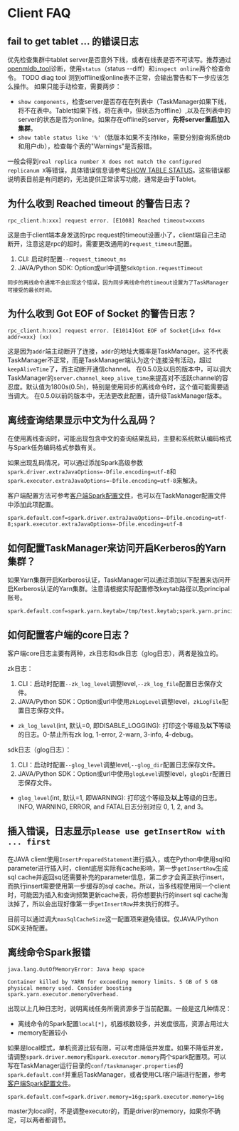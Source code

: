 # Client FAQ

## fail to get tablet ... 的错误日志

优先检查集群中tablet server是否意外下线，或者在线表是否不可读写。推荐通过[openmldb_tool](../maintain/diagnose.md)诊断，使用`status`（status --diff）和`inspect online`两个检查命令。
TODO diag tool 测到offline或online表不正常，会输出警告和下一步应该怎么操作。
如果只能手动检查，需要两步：
- `show components`，检查server是否存在在列表中（TaskManager如果下线，将不在表中。Tablet如果下线，将在表中，但状态为offline）,以及在列表中的server的状态是否为online。如果存在offline的server，**先将server重启加入集群**。
- `show table status like '%'`（低版本如果不支持like，需要分别查询系统db和用户db），检查每个表的"Warnings"是否报错。

一般会得到`real replica number X does not match the configured replicanum X`等错误，具体错误信息请参考[SHOW TABLE STATUS](../openmldb_sql/ddl/SHOW_TABLE_STATUS.md)。这些错误都说明表目前是有问题的，无法提供正常读写功能，通常是由于Tablet。

## 为什么收到 Reached timeout 的警告日志？
```
rpc_client.h:xxx] request error. [E1008] Reached timeout=xxxms
```
这是由于client端本身发送的rpc request的timeout设置小了，client端自己主动断开，注意这是rpc的超时。需要更改通用的`request_timeout`配置。
1. CLI: 启动时配置`--request_timeout_ms`
2. JAVA/Python SDK: Option或url中调整`SdkOption.requestTimeout`
```{note}
同步的离线命令通常不会出现这个错误，因为同步离线命令的timeout设置为了TaskManager可接受的最长时间。
```

## 为什么收到 Got EOF of Socket 的警告日志？
```
rpc_client.h:xxx] request error. [E1014]Got EOF of Socket{id=x fd=x addr=xxx} (xx)
```
这是因为`addr`端主动断开了连接，`addr`的地址大概率是TaskManager。这不代表TaskManager不正常，而是TaskManager端认为这个连接没有活动，超过`keepAliveTime`了，而主动断开通信channel。
在0.5.0及以后的版本中，可以调大TaskManager的`server.channel_keep_alive_time`来提高对不活跃channel的容忍度。默认值为1800s(0.5h)，特别是使用同步的离线命令时，这个值可能需要适当调大。
在0.5.0以前的版本中，无法更改此配置，请升级TaskManager版本。

## 离线查询结果显示中文为什么乱码？

在使用离线查询时，可能出现包含中文的查询结果乱码，主要和系统默认编码格式与Spark任务编码格式参数有关。

如果出现乱码情况，可以通过添加Spark高级参数`spark.driver.extraJavaOptions=-Dfile.encoding=utf-8`和`spark.executor.extraJavaOptions=-Dfile.encoding=utf-8`来解决。

客户端配置方法可参考[客户端Spark配置文件](../reference/client_config/client_spark_config.md)，也可以在TaskManager配置文件中添加此项配置。

```
spark.default.conf=spark.driver.extraJavaOptions=-Dfile.encoding=utf-8;spark.executor.extraJavaOptions=-Dfile.encoding=utf-8
```

## 如何配置TaskManager来访问开启Kerberos的Yarn集群？

如果Yarn集群开启Kerberos认证，TaskManager可以通过添加以下配置来访问开启Kerberos认证的Yarn集群。注意请根据实际配置修改keytab路径以及principal账号。

```
spark.default.conf=spark.yarn.keytab=/tmp/test.keytab;spark.yarn.principal=test@EXAMPLE.COM
```

## 如何配置客户端的core日志？

客户端core日志主要有两种，zk日志和sdk日志（glog日志），两者是独立的。

zk日志：
1. CLI：启动时配置`--zk_log_level`调整level,`--zk_log_file`配置日志保存文件。
2. JAVA/Python SDK：Option或url中使用`zkLogLevel`调整level，`zkLogFile`配置日志保存文件。

- `zk_log_level`(int, 默认=0, 即DISABLE_LOGGING): 
打印这个等级及**以下**等级的日志。0-禁止所有zk log, 1-error, 2-warn, 3-info, 4-debug。

sdk日志（glog日志）：
1. CLI：启动时配置`--glog_level`调整level,`--glog_dir`配置日志保存文件。
2. JAVA/Python SDK：Option或url中使用`glogLevel`调整level，`glogDir`配置日志保存文件。

- `glog_level`(int, 默认=1, 即WARNING):
打印这个等级及**以上**等级的日志。 INFO, WARNING, ERROR, and FATAL日志分别对应 0, 1, 2, and 3。


## 插入错误，日志显示`please use getInsertRow with ... first`

在JAVA client使用`InsertPreparedStatement`进行插入，或在Python中使用sql和parameter进行插入时，client底层实际有cache影响，第一步`getInsertRow`生成sql cache并返回sql还需要补充的parameter信息，第二步才会真正执行insert，而执行insert需要使用第一步缓存的sql cache。所以，当多线程使用同一个client时，可能因为插入和查询频繁更新cache表，将你想要执行的insert sql cache淘汰掉了，所以会出现好像第一步`getInsertRow`并未执行的样子。

目前可以通过调大`maxSqlCacheSize`这一配置项来避免错误。仅JAVA/Python SDK支持配置。

## 离线命令Spark报错

```
java.lang.OutOfMemoryError: Java heap space
```

```
Container killed by YARN for exceeding memory limits. 5 GB of 5 GB physical memory used. Consider boosting spark.yarn.executor.memoryOverhead.
```

出现以上几种日志时，说明离线任务所需资源多于当前配置。一般是这几种情况：
- 离线命令的Spark配置`local[*]`，机器核数较多，并发度很高，资源占用过大
- memory配置较小

如果是local模式，单机资源比较有限，可以考虑降低并发度。如果不降低并发，请调整`spark.driver.memory`和`spark.executor.memory`两个spark配置项。可以写在TaskManager运行目录的`conf/taskmanager.properties`的`spark.default.conf`并重启TaskManager，或者使用CLI客户端进行配置，参考[客户端Spark配置文件](../reference/client_config/client_spark_config.md)。
```
spark.default.conf=spark.driver.memory=16g;spark.executor.memory=16g
```

master为local时，不是调整executor的，而是driver的memory，如果你不确定，可以两者都调节。
